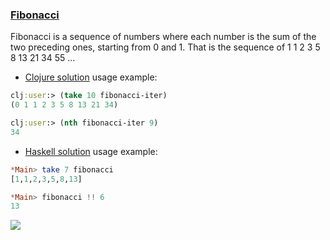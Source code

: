 ### <ins>Fibonacci</ins>

Fibonacci is a sequence of numbers where each number is the sum of the two preceding ones, starting from 0 and 1. That is the sequence of 1 1 2 3 5 8 13 21 34 55 ...

- [Clojure solution](fibonacci.clj) usage example:
```clojure
clj:user:> (take 10 fibonacci-iter)
(0 1 1 2 3 5 8 13 21 34)

clj:user:> (nth fibonacci-iter 9)
34
```
- [Haskell solution](Fibonacci.hs) usage example:
```haskell
*Main> take 7 fibonacci 
[1,1,2,3,5,8,13]

*Main> fibonacci !! 6
13
```

[![](https://markdown-videos.deta.dev/youtube/{video_id})](https://youtu.be/apBWkBDVlow)
